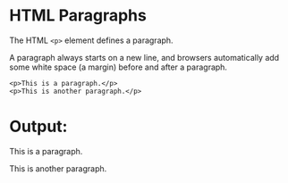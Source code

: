 # HTML Paragraphs
The HTML ```<p>``` element defines a paragraph.

A paragraph always starts on a new line, and browsers automatically add some white space (a margin) before and after a paragraph.

```
<p>This is a paragraph.</p>
<p>This is another paragraph.</p>
```

# Output:

<p>This is a paragraph.</p>
<p>This is another paragraph.</p>
